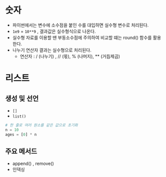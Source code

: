 # 숫자
- 파이썬에서는 변수에 소수점을 붙인 수를 대입하면 실수형 변수로 처리된다.
- `1e9` = `10**9` , 결과값은 실수형식으로 나온다.
- 실수형 자료를 이용할 땐 부동소수점에 주의하여 비교할 떄는 round() 함수를 활용한다.
- 나누기 연산자 결과는 실수형으로 처리된다. 
  - 연산자 : / (나누기) , // (몫), % (나머지), ** (거듭제곱)

# 리스트 
## 생성 및 선언
- `[]` 
- `list()`
```python
# 한 줄로 여러 원소를 같은 값으로 초기화
n = 10
ages = [0] * n
```
## 주요 메서드  
- append() , remove()
- 인덱싱